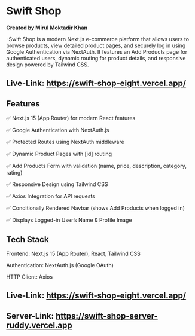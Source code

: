 # Swift Shop

**Created by Mirul Moktadir Khan**

-Swift Shop is a modern Next.js e-commerce platform that allows users to browse products, view detailed product pages, and securely log in using Google Authentication via NextAuth. It features an Add Products page for authenticated users, dynamic routing for product details, and responsive design powered by Tailwind CSS.

## Live-Link: https://swift-shop-eight.vercel.app/

## Features

✅ Next.js 15 (App Router) for modern React features

✅ Google Authentication with NextAuth.js

✅ Protected Routes using NextAuth middleware

✅ Dynamic Product Pages with [id] routing

✅ Add Products Form with validation (name, price, description, category, rating)

✅ Responsive Design using Tailwind CSS

✅ Axios Integration for API requests

✅ Conditionally Rendered Navbar (shows Add Products when logged in)

✅ Displays Logged-in User’s Name & Profile Image

## Tech Stack

Frontend: Next.js 15 (App Router), React, Tailwind CSS

Authentication: NextAuth.js (Google OAuth)

HTTP Client: Axios


## Live-Link: https://swift-shop-eight.vercel.app/

## Server-Link: https://swift-shop-server-ruddy.vercel.app